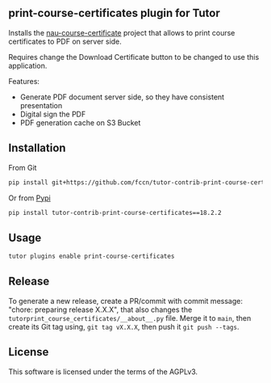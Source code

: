 print-course-certificates plugin for Tutor
---------------

Installs the [nau-course-certificate](https://github.com/fccn/nau-course-certificate/) project that allows to print course certificates to PDF on server side.

Requires change the Download Certificate button to be changed to use this application.

Features:
- Generate PDF document server side, so they have consistent presentation
- Digital sign the PDF
- PDF generation cache on S3 Bucket

## Installation

From Git
```bash
pip install git+https://github.com/fccn/tutor-contrib-print-course-certificates@v18.2.2
```

Or from [Pypi](https://pypi.org/project/tutor-contrib-print-course-certificates/)

```bash
pip install tutor-contrib-print-course-certificates==18.2.2
```

## Usage

```bash
tutor plugins enable print-course-certificates
```

## Release

To generate a new release, create a PR/commit with commit message: "chore: preparing release X.X.X", that also changes the `tutorprint_course_certificates/__about__.py` file. Merge it to `main`, then create its Git tag using, `git tag vX.X.X`, then push it `git push --tags`.

## License

This software is licensed under the terms of the AGPLv3.
